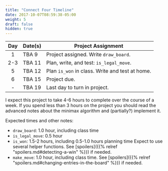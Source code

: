 ```yaml
---
title: "Connect Four Timeline"
date: 2017-10-07T08:59:38-05:00
weight: 5
draft: false
hidden: true
---
```


| Day | Date(s) | Project Assignment  |
|:---:|---------|---------------------|
| 1   | TBA 9   | Project assigned. Write `draw_board`. |
| 2-3 | TBA 11  | Plan, write, and test: `is_legal_move`. |
| 5   | TBA 12  | Plan `is_won` in class. Write and test at home. |
| 6   | TBA 15  | Project due. |
| -   | TBA 19   | Last day to turn in project. |

I expect this project to take 4-6 hours to complete over the course of
a week. If you spend less than 3 hours on the project you should read
the advanced notes about the minimax algorithm and (partially?)
implement it.

Expected times and other notes:

* `draw_board`: 1.0 hour, including class time
* `is_legal_move`: 0.5 hour
* `is_won`: 1.5-2 hours, including 0.5-1.0 hours planning time
Expect to use several helper functions. See [spoilers]({{% relref "spoilers.md#detecting-a-win" %}}) if needed.
* `make_move`: 1.0 hour, including class time. See [spoilers]({{% relref "spoilers.md#changing-entries-in-the-board" %}}) if needed.


